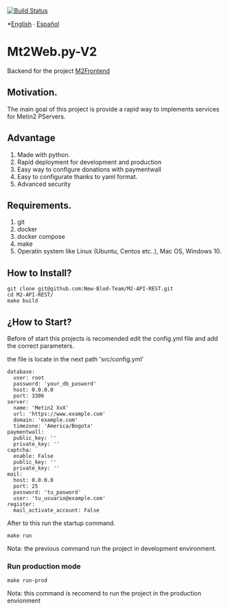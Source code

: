 [![Build Status](https://travis-ci.org/luisito666/Mt2Web.py-V2.svg?branch=develop)](https://travis-ci.org/luisito666/Mt2Web.py-V2)

*[English](README-en.md) ∙ [Español](README.md)   

# Mt2Web.py-V2

Backend for the project [M2Frontend](https://github.com/luisito666/M2Frontend)

## Motivation.

The main goal of this project is provide a rapid way to implements services for Metin2 PServers.

## Advantage

1. Made with python.
2. Rapid deployment for development and production
3. Easy way to configure donations with paymentwall
4. Easy to configurate thanks to yaml format.
5. Advanced security


## Requirements.

1. git
2. docker
3. docker compose
4. make
5. Operatin system like Linux (Ubuntu, Centos etc..), Mac OS, Windows 10.

## How to Install?

```
git clone git@github.com:New-Blod-Team/M2-API-REST.git
cd M2-API-REST/
make build
```

## ¿How to Start?

Before of start this projects is recomended edit the config.yml file and add the correct parameters.

the file is locate in the next path 'src/config.yml'

```
database:
  user: root
  password: 'your_db_pasword'
  host: 0.0.0.0
  port: 3306
server:
  name: 'Metin2 XxX'
  url: 'https://www.example.com'
  domain: 'example.com'
  timezone: 'America/Bogota'
paymentwall:
  public_key: ''
  private_key: ''
captcha:
  enable: False
  public_key: ''
  private_key: ''
mail:
  host: 0.0.0.0
  port: 25
  password: 'tu_pasword'
  user: 'tu_usuario@example.com'
register:
  mail_activate_account: False
```

After to this run the startup command.

```
make run
```

Nota: the previous command run the project in development environment.

### Run production mode

```
make run-prod
```

Nota: this command is recomend to run the project in the production envionment
